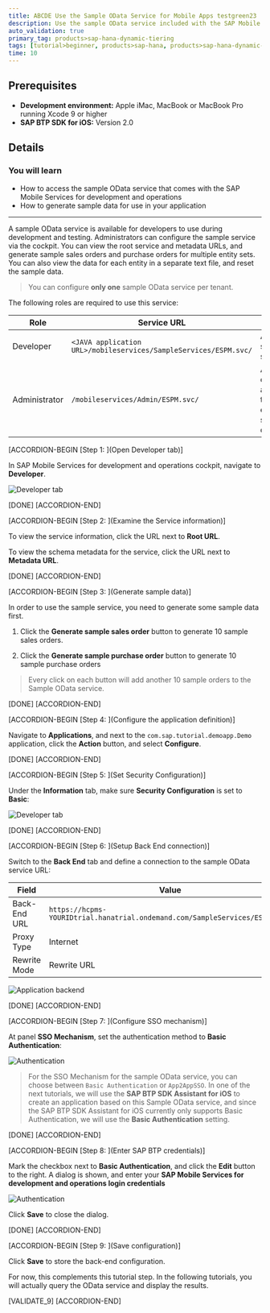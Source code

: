 ```yaml
---
title: ABCDE Use the Sample OData Service for Mobile Apps testgreen23
description: Use the sample OData service included with the SAP Mobile Services for development and operations account.
auto_validation: true
primary_tag: products>sap-hana-dynamic-tiering
tags: [tutorial>beginner, products>sap-hana, products>sap-hana-dynamic-tiering, products>sap-hana-studio, topic>big-data, topic>sql ]
time: 10
---
```

## Prerequisites  
 - **Development environment:** Apple iMac, MacBook or MacBook Pro running Xcode 9 or higher
 - **SAP BTP SDK for iOS:** Version 2.0

## Details
### You will learn  
  - How to access the sample OData service that comes with the SAP Mobile Services for development and operations
  - How to generate sample data for use in your application


---

A sample OData service is available for developers to use during development and testing. Administrators can configure the sample service via the cockpit. You can view the root service and metadata URLs, and generate sample sales orders and purchase orders for multiple entity sets. You can also view the data for each entity in a separate text file, and reset the sample data.

> You can configure **only one** sample OData service per tenant.

The following roles are required to use this service:

| Role | Service URL | Description
|---|---|---|
| Developer | `<JAVA application URL>/mobileservices/SampleServices/ESPM.svc/` | Access the sample OData service |
| Administrator | `/mobileservices/Admin/ESPM.svc/` | Administrators configure an application in the cockpit to enable the service for the developer |

[ACCORDION-BEGIN [Step 1: ](Open Developer tab)]

In SAP Mobile Services for development and operations cockpit, navigate to **Developer**.

![Developer tab](fiori-ios-hcpms-sample-odata-service-01.png)

[DONE]
[ACCORDION-END]

[ACCORDION-BEGIN [Step 2: ](Examine the Service information)]

To view the service information, click the URL next to **Root URL**.

To view the schema metadata for the service, click the URL next to **Metadata URL**.


[DONE]
[ACCORDION-END]

[ACCORDION-BEGIN [Step 3: ](Generate sample data)]

In order to use the sample service, you need to generate some sample data first.

1. Click the **Generate sample sales order** button to generate 10 sample sales orders.

2. Click the **Generate sample purchase order** button to generate 10 sample purchase orders

> Every click on each button will add another 10 sample orders to the Sample OData service.


[DONE]
[ACCORDION-END]

[ACCORDION-BEGIN [Step 4: ](Configure the application definition)]

Navigate to **Applications**, and next to the `com.sap.tutorial.demoapp.Demo` application, click the **Action** button, and select **Configure**.


[DONE]
[ACCORDION-END]

[ACCORDION-BEGIN [Step 5: ](Set Security Configuration)]

Under the **Information** tab, make sure **Security Configuration** is set to **Basic**:

![Developer tab](fiori-ios-hcpms-sample-odata-service-05.png)


[DONE]
[ACCORDION-END]

[ACCORDION-BEGIN [Step 6: ](Setup Back End connection)]

Switch to the **Back End** tab and define a connection to the sample OData service URL:

| Field | Value |
|----|----|
| Back-End URL | `https://hcpms-YOURIDtrial.hanatrial.ondemand.com/SampleServices/ESPM.svc/` |
| Proxy Type | Internet |
| Rewrite Mode | Rewrite URL |

![Application backend](fiori-ios-hcpms-sample-odata-service-02.png)


[DONE]
[ACCORDION-END]

[ACCORDION-BEGIN [Step 7: ](Configure SSO mechanism)]

At panel **SSO Mechanism**, set the authentication method to **Basic Authentication**:

![Authentication](fiori-ios-hcpms-sample-odata-service-03.png)

> For the SSO Mechanism for the sample OData service, you can choose between `Basic Authentication` or `App2AppSSO`. In one of the next tutorials, we will use the **SAP BTP SDK Assistant for iOS** to create an application based on this Sample OData service, and since the SAP BTP SDK Assistant for iOS currently only supports Basic Authentication, we will use the **Basic Authentication** setting.


[DONE]
[ACCORDION-END]

[ACCORDION-BEGIN [Step 8: ](Enter SAP BTP credentials)]

Mark the checkbox next to **Basic Authentication**, and click the **Edit** button to the right. A dialog is shown, and enter your **SAP Mobile Services for development and operations login credentials**

![Authentication](fiori-ios-hcpms-sample-odata-service-04.png)

Click **Save** to close the dialog.


[DONE]
[ACCORDION-END]

[ACCORDION-BEGIN [Step 9: ](Save configuration)]

Click **Save** to store the back-end configuration.

For now, this complements this tutorial step. In the following tutorials, you will actually query the OData service and display the results.


[VALIDATE_9]
[ACCORDION-END]

